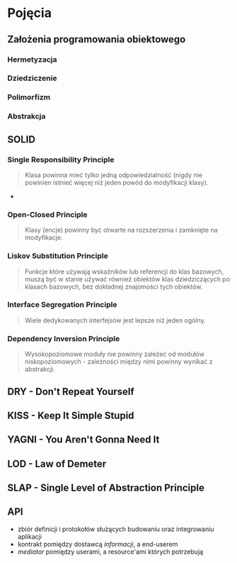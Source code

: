 # Pojęcia
## Założenia programowania obiektowego
### Hermetyzacja
### Dziedziczenie
### Polimorfizm
### Abstrakcja
## SOLID
### Single Responsibility Principle
> Klasa powinna mieć tylko jedną odpowiedzialność (nigdy nie powinien istnieć więcej niż jeden powód do modyfikacji klasy).
- 
### Open-Closed Principle
> Klasy (encje) powinny być otwarte na rozszerzenia i zamknięte na modyfikacje.
### Liskov Substitution Principle
> Funkcje które używają wskaźników lub referencji do klas bazowych, muszą być w stanie używać również obiektów klas dziedziczących po klasach bazowych, bez dokładnej znajomości tych obiektów.
### Interface Segregation Principle
> Wiele dedykowanych interfejsów jest lepsze niż jeden ogólny.
### Dependency Inversion Principle
> Wysokopoziomowe moduły nie powinny zależeć od modułów niskopoziomowych - zależności między nimi powinny wynikać z abstrakcji.
## DRY - Don't Repeat Yourself
## KISS - Keep It Simple Stupid
## YAGNI - You Aren't Gonna Need It
## LOD - Law of Demeter
## SLAP - Single Level of Abstraction Principle
## API
- zbiór definicji i protokołów służących budowaniu oraz integrowaniu aplikacji
- kontrakt pomiędzy dostawcą _informacji_, a end-userem
- _mediator_ pomiędzy userami, a resource'ami których potrzebują